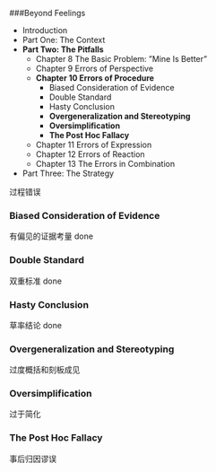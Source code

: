 ###Beyond Feelings
- Introduction
- Part One: The Context
- **Part Two: The Pitfalls**
    - Chapter 8 The Basic Problem: ”Mine Is Better”  
    - Chapter 9 Errors of Perspective
    - **Chapter 10 Errors of Procedure**
        - Biased Consideration of Evidence
        - Double Standard
        - Hasty Conclusion
        - **Overgeneralization and Stereotyping**
        - **Oversimplification**
        - **The Post Hoc Fallacy**
    - Chapter 11 Errors of Expression 
    - Chapter 12 Errors of Reaction 
    - Chapter 13 The Errors in Combination 
- Part Three: The Strategy

过程错误
### Biased Consideration of Evidence
有偏见的证据考量 done
### Double Standard
双重标准 done 
### Hasty Conclusion
草率结论  done 
### Overgeneralization and Stereotyping
过度概括和刻板成见
### Oversimplification
过于简化
### The Post Hoc Fallacy
事后归因谬误